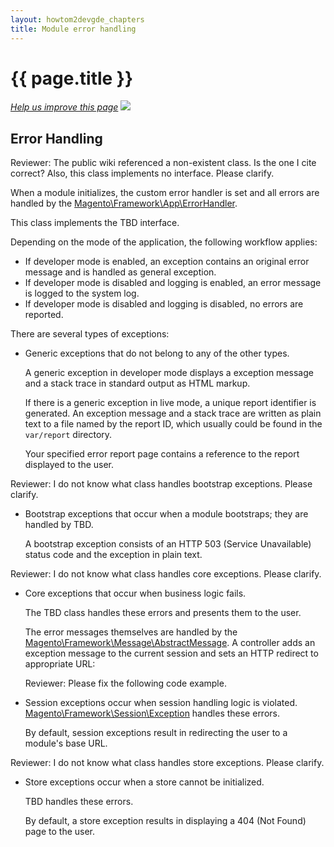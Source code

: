 ```yaml
---
layout: howtom2devgde_chapters
title: Module error handling
---
```

 
<h1 id="m2devgde-err">{{ page.title }}</h1>

<p><a href="{{ site.githuburl }}m2devgde/holding-pen/error-handling.md" target="_blank"><em>Help us improve this page</em></a>&nbsp;<img src="{{ site.baseurl }}common/images/newWindow.gif"/></p>

<h2 id="m2devgde-err-errors">Error Handling</h2>

<p class="q">Reviewer: The public wiki referenced a non-existent class. Is the one I cite correct? Also, this class implements no interface. Please clarify.</p>

When a module initializes, the custom error handler is set and all errors are handled by the <a href="{{ site.mage2000url }}lib/internal/Magento/Framework/App/ErrorHandler.php" target="_blank">Magento\Framework\App\ErrorHandler</a>. 

<p class="q">This class implements the TBD interface.</p>

Depending on the mode of the application, the following workflow applies:

*	If developer mode is enabled, an exception contains an original error message and is handled as general exception.
*	If developer mode is disabled and logging is enabled, an error message is logged to the system log.
*	If developer mode is disabled and logging is disabled, no errors are reported.

There are several types of exceptions:

*	Generic exceptions that do not belong to any of the other types. 

	A generic exception in developer mode displays a exception message and a stack trace in standard output as HTML markup. 
	
	If there is a generic exception in live mode, a unique report identifier is generated. An exception message and a stack trace are written as plain text to a file named by the report ID, which usually could be found in the `var/report` directory. 
	
	Your specified error report page contains a reference to the report displayed to the user.

<p class="q">Reviewer: I do not know what class handles bootstrap exceptions. Please clarify.</p>
	
*	Bootstrap exceptions that occur when a module bootstraps; they are handled by TBD. 

	A bootstrap exception consists of an HTTP 503 (Service Unavailable) status code and the exception in plain text. 

<p class="q">Reviewer: I do not know what class handles core exceptions. Please clarify.</p>

*	Core exceptions that occur when business logic fails. 

	<p class="q">The TBD class handles these errors and presents them to the user. </p>

	The error messages themselves are handled by the <a href="{{ site.mage2000url }}lib/internal/Magento/Framework/Message/AbstractMessage.php" target="_blank">Magento\Framework\Message\AbstractMessage</a>. A controller adds an exception message to the current session and sets an HTTP redirect to appropriate URL:
	
	<p class="q">Reviewer: Please fix the following code example.</p>

	<script src="https://gist.github.com/xcomSteveJohnson/54f492187aaa811c99f9.js"></script>

*	Session exceptions occur when session handling logic is violated. <a href="{{ site.mage2000url }}lib/internal/Magento/Framework/Session/Exception.php" target="_blank">Magento\Framework\Session\Exception</a> handles these errors. 

	By default, session exceptions result in redirecting the user to a module's base URL.
	
<p class="q">Reviewer: I do not know what class handles store exceptions. Please clarify.</p>
	
*	Store exceptions occur when a store cannot be initialized. 

	<p class="q">TBD handles these errors. </p>

	By default, a store exception results in displaying a 404 (Not Found) page to the user.
